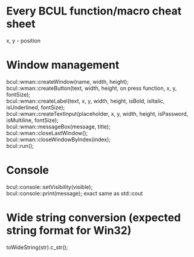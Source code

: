 # Every BCUL function/macro cheat sheet  
  
x, y - position  
  
# Window management  
bcul::wman::createWindow(<str>name, <int>width, <int>height);  
bcul::wman::createButton(<str>text, <int>width, <int>height, <function>on press function, <int>x, <int>y, <int>fontSize);  
bcul::wman::createLabel(<str>text, <int>x, <int>y, <int>width, <int>height, <bool>isBold, <bool>isItalic, <bool>isUnderlined, <int>fontSize);  
bcul::wman::createTextInput(<str>placeholder, <int>x, <int>y, <int>width, <int>height, <bool>isPassword, <bool>isMultiline, <int>fontSize);  
bcul::wman::messageBox(<str>message, <str>title);  
bcul::wman::closeLastWindow();  
bcul::wman::closeWindowByIndex(<int>index);  
bcul::run();  
  
# Console  
bcul::console::setVisibility(visible);  
bcul::console::print(<any>message);   exact same as std::cout  
  
# Wide string conversion (expected string format for Win32)  
toWideString(<str>str).c_str();  
